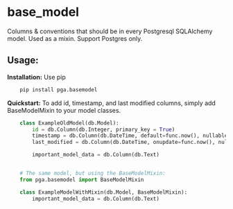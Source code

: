 # base_model

Columns & conventions that should be in every Postgresql SQLAlchemy model. Used as a mixin. Support Postgres only.

## Usage:

**Installation:** Use pip
```bash
    pip install pga.basemodel
```

**Quickstart:** To add id, timestamp, and last modified columns, simply add BaseModelMixin to your model classes.

```python
    class ExampleOldModel(db.Model):
        id = db.Column(db.Integer, primary_key = True)
        timestamp = db.Column(db.DateTime, default=func.now(), nullable=False)
        last_modified = db.Column(db.DateTime, onupdate=func.now(), nullable=False)

        important_model_data = db.Column(db.Text)


    # The same model, but using the BaseModelMixin:
    from pga.basemodel import BaseModelMixin

    class ExampleModelWithMixin(db.Model, BaseModelMixin):
        important_model_data = db.Column(db.Text)
```
